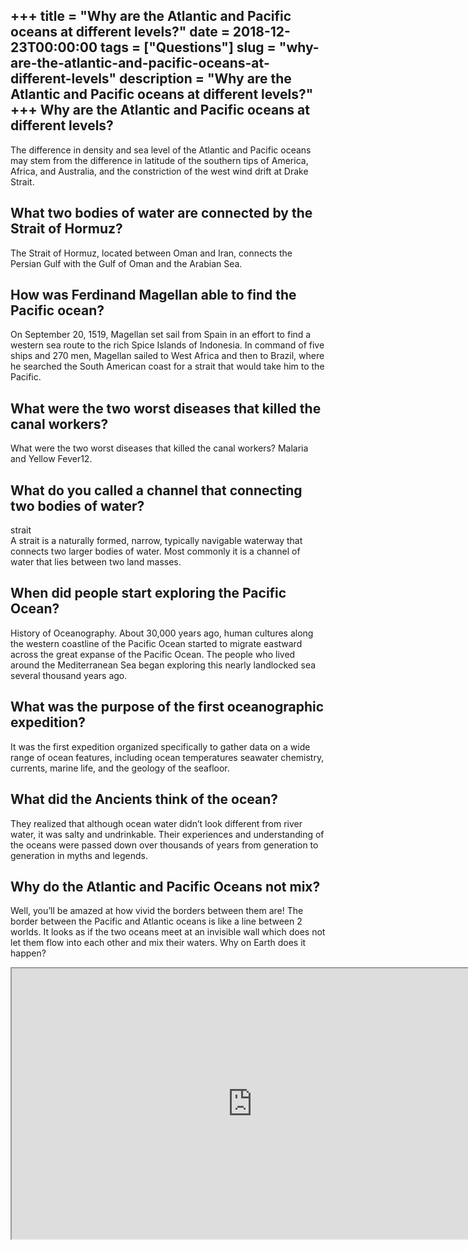 +++
title = "Why are the Atlantic and Pacific oceans at different levels?"
date = 2018-12-23T00:00:00
tags = ["Questions"]
slug = "why-are-the-atlantic-and-pacific-oceans-at-different-levels"
description = "Why are the Atlantic and Pacific oceans at different levels?"
+++
Why are the Atlantic and Pacific oceans at different levels?
------------------------------------------------------------

The difference in density and sea level of the Atlantic and Pacific oceans may stem from the difference in latitude of the southern tips of America, Africa, and Australia, and the constriction of the west wind drift at Drake Strait.

What two bodies of water are connected by the Strait of Hormuz?
---------------------------------------------------------------

The Strait of Hormuz, located between Oman and Iran, connects the Persian Gulf with the Gulf of Oman and the Arabian Sea.

How was Ferdinand Magellan able to find the Pacific ocean?
----------------------------------------------------------

On September 20, 1519, Magellan set sail from Spain in an effort to find a western sea route to the rich Spice Islands of Indonesia. In command of five ships and 270 men, Magellan sailed to West Africa and then to Brazil, where he searched the South American coast for a strait that would take him to the Pacific.

What were the two worst diseases that killed the canal workers?
---------------------------------------------------------------

What were the two worst diseases that killed the canal workers? Malaria and Yellow Fever12.

What do you called a channel that connecting two bodies of water?
-----------------------------------------------------------------

strait  
A strait is a naturally formed, narrow, typically navigable waterway that connects two larger bodies of water. Most commonly it is a channel of water that lies between two land masses.

When did people start exploring the Pacific Ocean?
--------------------------------------------------

History of Oceanography. About 30,000 years ago, human cultures along the western coastline of the Pacific Ocean started to migrate eastward across the great expanse of the Pacific Ocean. The people who lived around the Mediterranean Sea began exploring this nearly landlocked sea several thousand years ago.

What was the purpose of the first oceanographic expedition?
-----------------------------------------------------------

It was the first expedition organized specifically to gather data on a wide range of ocean features, including ocean temperatures seawater chemistry, currents, marine life, and the geology of the seafloor.

What did the Ancients think of the ocean?
-----------------------------------------

They realized that although ocean water didn’t look different from river water, it was salty and undrinkable. Their experiences and understanding of the oceans were passed down over thousands of years from generation to generation in myths and legends.

Why do the Atlantic and Pacific Oceans not mix?
-----------------------------------------------

Well, you’ll be amazed at how vivid the borders between them are! The border between the Pacific and Atlantic oceans is like a line between 2 worlds. It looks as if the two oceans meet at an invisible wall which does not let them flow into each other and mix their waters. Why on Earth does it happen?

<iframe allow="accelerometer; autoplay; clipboard-write; encrypted-media; gyroscope; picture-in-picture" allowfullscreen="" class="__youtube_prefs__  epyt-is-override  no-lazyload" data-no-lazy="1" data-origheight="433" data-origwidth="770" data-skipgform_ajax_framebjll="" height="433" id="_ytid_15137" loading="lazy" src="https://www.youtube.com/embed/uqgaqEFkuko?enablejsapi=1&autoplay=0&cc_load_policy=0&cc_lang_pref=&iv_load_policy=1&loop=0&modestbranding=0&rel=1&fs=1&playsinline=0&autohide=2&theme=dark&color=red&controls=1&" title="YouTube player" width="770"></iframe>